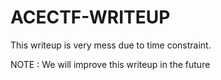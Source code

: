 # ACECTF-WRITEUP
This writeup is very mess due to time constraint.

NOTE : We will improve this writeup in the future

